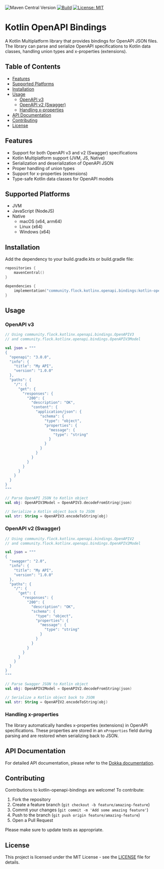 ![Maven Central Version](https://img.shields.io/maven-central/v/community.flock.kotlinx.openapi.bindings/kotlin-openapi-bindings)
[![Build](https://github.com/flock-community/kotlin-openapi-bindings/actions/workflows/build.yml/badge.svg)](https://github.com/flock-community/kotlin-openapi-bindings/actions/workflows/build.yml)
[![License: MIT](https://img.shields.io/badge/License-MIT-yellow.svg)](https://opensource.org/licenses/MIT)

# Kotlin OpenAPI Bindings

A Kotlin Multiplatform library that provides bindings for OpenAPI JSON files. The library can parse and serialize OpenAPI specifications to Kotlin data classes, handling union types and x-properties (extensions).

## Table of Contents

- [Features](#features)
- [Supported Platforms](#supported-platforms)
- [Installation](#installation)
- [Usage](#usage)
  - [OpenAPI v3](#openapi-v3)
  - [OpenAPI v2 (Swagger)](#openapi-v2-swagger)
  - [Handling x-properties](#handling-x-properties)
- [API Documentation](#api-documentation)
- [Contributing](#contributing)
- [License](#license)

## Features

- Support for both OpenAPI v3 and v2 (Swagger) specifications
- Kotlin Multiplatform support (JVM, JS, Native)
- Serialization and deserialization of OpenAPI JSON
- Proper handling of union types
- Support for x-properties (extensions)
- Type-safe Kotlin data classes for OpenAPI models

## Supported Platforms

- JVM
- JavaScript (NodeJS)
- Native
  - macOS (x64, arm64)
  - Linux (x64)
  - Windows (x64)

## Installation

Add the dependency to your build.gradle.kts or build.gradle file:

```kotlin
repositories {
    mavenCentral()
}

dependencies {
    implementation("community.flock.kotlinx.openapi.bindings:kotlin-openapi-bindings:0.1.1")
}
```

## Usage

### OpenAPI v3

```kotlin
// Using community.flock.kotlinx.openapi.bindings.OpenAPIV3
// and community.flock.kotlinx.openapi.bindings.OpenAPIV3Model

val json = """
{
  "openapi": "3.0.0",
  "info": {
    "title": "My API",
    "version": "1.0.0"
  },
  "paths": {
    "/": {
      "get": {
        "responses": {
          "200": {
            "description": "OK",
            "content": {
              "application/json": {
                "schema": {
                  "type": "object",
                  "properties": {
                    "message": {
                      "type": "string"
                    }
                  }
                }
              }
            }
          }
        }
      }
    }
  }
}
"""

// Parse OpenAPI JSON to Kotlin object
val obj: OpenAPIV3Model = OpenAPIV3.decodeFromString(json)

// Serialize a Kotlin object back to JSON
val str: String = OpenAPIV3.encodeToString(obj)
```

### OpenAPI v2 (Swagger)

```kotlin
// Using community.flock.kotlinx.openapi.bindings.OpenAPIV2
// and community.flock.kotlinx.openapi.bindings.OpenAPIV2Model

val json = """
{
  "swagger": "2.0",
  "info": {
    "title": "My API",
    "version": "1.0.0"
  },
  "paths": {
    "/": {
      "get": {
        "responses": {
          "200": {
            "description": "OK",
            "schema": {
              "type": "object",
              "properties": {
                "message": {
                  "type": "string"
                }
              }
            }
          }
        }
      }
    }
  }
}
"""

// Parse Swagger JSON to Kotlin object
val obj: OpenAPIV2Model = OpenAPIV2.decodeFromString(json)

// Serialize a Kotlin object back to JSON
val str: String = OpenAPIV2.encodeToString(obj)
```

### Handling x-properties

The library automatically handles x-properties (extensions) in OpenAPI specifications. These properties are stored in an `xProperties` field during parsing and are restored when serializing back to JSON.

## API Documentation

For detailed API documentation, please refer to the [Dokka documentation](https://flock-community.github.io/kotlin-openapi-bindings/).

## Contributing

Contributions to kotlin-openapi-bindings are welcome! To contribute:

1. Fork the repository
2. Create a feature branch (`git checkout -b feature/amazing-feature`)
3. Commit your changes (`git commit -m 'Add some amazing feature'`)
4. Push to the branch (`git push origin feature/amazing-feature`)
5. Open a Pull Request

Please make sure to update tests as appropriate.

## License

This project is licensed under the MIT License - see the [LICENSE](LICENSE) file for details.
